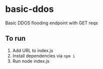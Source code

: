 # basic-ddos
Basic DDOS flooding endpoint with GET reqs

## To run 
1) Add URL to index.js
2) Install dependencies via `npm i`
3) Run node index.js

